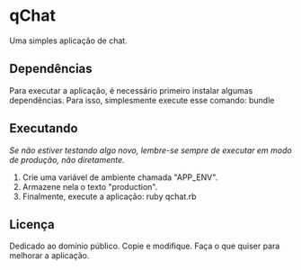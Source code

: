 # qChat
Uma simples aplicação de chat.

## Dependências
Para executar a aplicação, é necessário primeiro instalar algumas dependências. Para isso, simplesmente execute esse comando:
    bundle

## Executando
*Se não estiver testando algo novo, lembre-se sempre de executar em modo de produção, não diretamente.*

1. Crie uma variável de ambiente chamada "APP_ENV".
2. Armazene nela o texto "production".
3. Finalmente, execute a aplicação: ruby qchat.rb

## Licença
Dedicado ao domínio público. Copie e modifique. Faça o que quiser para melhorar a aplicação.
